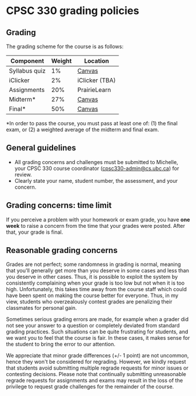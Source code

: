 # CPSC 330 grading policies

## Grading
 
The grading scheme for the course is as follows:

| Component   | Weight          | Location   |
|-------------|-----------------|------------|
| Syllabus quiz |   1%          | [Canvas](https://canvas.ubc.ca/courses/130153) | 
| iClicker   |   2% | iClicker (TBA) |
| Assignments |     20%         | PrairieLearn |
| Midterm*   |     27%         | [Canvas](https://canvas.ubc.ca/courses/130153)     |
| Final*     |     50%         | [Canvas](https://canvas.ubc.ca/courses/130153)     |

*In order to pass the course, you must pass at least one of: (1) the final exam, or (2) a weighted average of the midterm and final exam.

## General guidelines
- All grading concerns and challenges must be submitted to Michelle, your CPSC 330 course coordinator ([cpsc330-admin@cs.ubc.ca](cpsc330-admin@cs.ubc.ca)) for review. 
- Clearly state your name, student number, the assessment, and your concern.

## Grading concerns: time limit
If you perceive a problem with your homework or exam grade, you have **one week** to raise a concern from the time that your grades were posted. After that, your grade is final.

## Reasonable grading concerns
Grades are not perfect; some randomness in grading is normal, meaning that you'll generally get more than you deserve in some cases and less than you deserve in other cases. Thus, it is possible to exploit the system by consistently complaining when your grade is too low but not when it is too high. Unfortunately, this takes time away from the course staff which could have been spent on making the course better for everyone. Thus, in my view, students who overzealously contest grades are penalizing their classmates for personal gain.

Sometimes serious grading errors are made, for example when a grader did not see your answer to a question or completely deviated from standard grading practices. Such situations can be quite frustrating for students, and we want you to feel that the course is fair. In these cases, it makes sense for the student to bring the error to our attention.

We appreciate that minor grade differences (+/- 1 point) are not uncommon, hence they won't be considered for regrading. However, we kindly request that students avoid submitting multiple regrade requests for minor issues or contesting decisions. Please note that continually submitting unreasonable regrade requests for assignments and exams may result in the loss of the privilege to request grade challenges for the remainder of the course.
